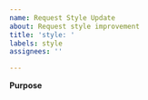 ```yaml
---
name: Request Style Update
about: Request style improvement
title: 'style: '
labels: style
assignees: ''

---
```


**Purpose**
<!-- Where do you need a style modification (please explain) ? -->
